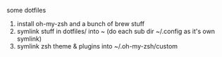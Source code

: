 some dotfiles


1. install oh-my-zsh and a bunch of brew stuff
1. symlink stuff in dotfiles/ into ~ (do each sub dir ~/.config as it's own symlink)
1. symlink zsh theme & plugins into ~/.oh-my-zsh/custom
